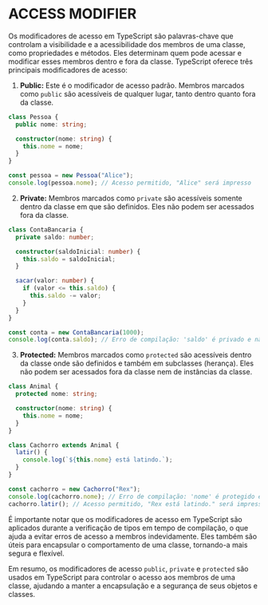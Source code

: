 # ACCESS MODIFIER
Os modificadores de acesso em TypeScript são palavras-chave que controlam a visibilidade e a acessibilidade dos membros de uma classe, como propriedades e métodos. Eles determinam quem pode acessar e modificar esses membros dentro e fora da classe. TypeScript oferece três principais modificadores de acesso:

1. **Public:** Este é o modificador de acesso padrão. Membros marcados como `public` são acessíveis de qualquer lugar, tanto dentro quanto fora da classe.

```typescript
class Pessoa {
  public nome: string;

  constructor(nome: string) {
    this.nome = nome;
  }
}

const pessoa = new Pessoa("Alice");
console.log(pessoa.nome); // Acesso permitido, "Alice" será impresso
```

2. **Private:** Membros marcados como `private` são acessíveis somente dentro da classe em que são definidos. Eles não podem ser acessados fora da classe.

```typescript
class ContaBancaria {
  private saldo: number;

  constructor(saldoInicial: number) {
    this.saldo = saldoInicial;
  }

  sacar(valor: number) {
    if (valor <= this.saldo) {
      this.saldo -= valor;
    }
  }
}

const conta = new ContaBancaria(1000);
console.log(conta.saldo); // Erro de compilação: 'saldo' é privado e não pode ser acessado
```

3. **Protected:** Membros marcados como `protected` são acessíveis dentro da classe onde são definidos e também em subclasses (herança). Eles não podem ser acessados fora da classe nem de instâncias da classe.

```typescript
class Animal {
  protected nome: string;

  constructor(nome: string) {
    this.nome = nome;
  }
}

class Cachorro extends Animal {
  latir() {
    console.log(`${this.nome} está latindo.`);
  }
}

const cachorro = new Cachorro("Rex");
console.log(cachorro.nome); // Erro de compilação: 'nome' é protegido e não pode ser acessado
cachorro.latir(); // Acesso permitido, "Rex está latindo." será impresso
```

É importante notar que os modificadores de acesso em TypeScript são aplicados durante a verificação de tipos em tempo de compilação, o que ajuda a evitar erros de acesso a membros indevidamente. Eles também são úteis para encapsular o comportamento de uma classe, tornando-a mais segura e flexível.

Em resumo, os modificadores de acesso `public`, `private` e `protected` são usados em TypeScript para controlar o acesso aos membros de uma classe, ajudando a manter a encapsulação e a segurança de seus objetos e classes. 